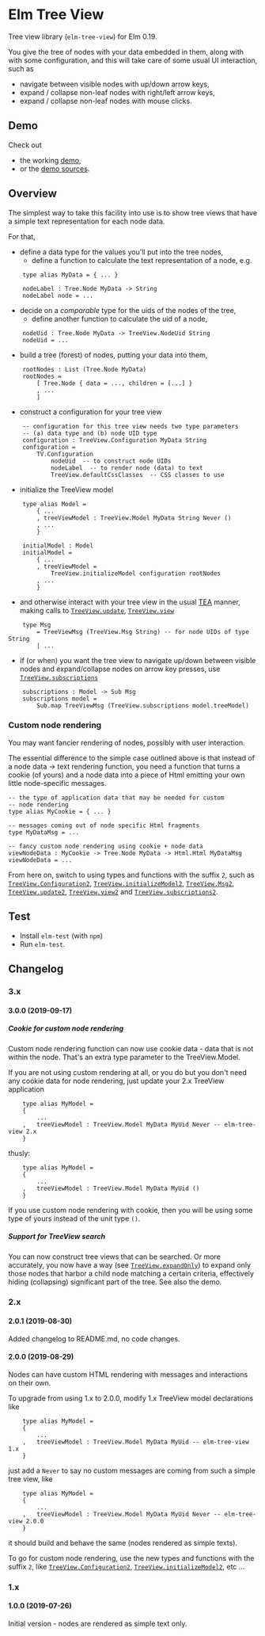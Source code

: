 # Elm Tree View
Tree view library (`elm-tree-view`) for Elm 0.19.

You give the tree of nodes with your data embedded
in them, along with with some configuration, and this will take care of
some usual UI interaction, such as
* navigate between visible nodes with up/down arrow keys,
* expand / collapse non-leaf nodes with right/left arrow keys,
* expand / collapse non-leaf nodes with mouse clicks.

## Demo
Check out
* the working [demo](https://dosarf.github.io/tree-view-demo/index.html),
* or the [demo sources](https://github.com/dosarf/elm-tree-view/tree/master/demo).

## Overview
The simplest way to take this facility into use is to show tree views that
have a simple text representation for each node data.

For that,
* define a data type for the values you'll put into the tree nodes,
  * define a function to calculate the text representation of a node, e.g.

```
    type alias MyData = { ... }

    nodeLabel : Tree.Node MyData -> String
    nodeLabel node = ...

```

* decide on a _comparable_ type for the uids of the nodes of the tree,
  * define another function to calculate the uid of a node,

```
    nodeUid : Tree.Node MyData -> TreeView.NodeUid String
    nodeUid = ...
```


* build a tree (forest) of nodes, putting your data into them,

```
    rootNodes : List (Tree.Node MyData)
    rootNodes =
        [ Tree.Node { data = ..., children = [...] }
        , ...
        ]
```

* construct a configuration for your tree view

```
    -- configuration for this tree view needs two type parameters
    -- (a) data type and (b) node UID type
    configuration : TreeView.Configuration MyData String
    configuration =
        TV.Configuration
            nodeUid  -- to construct node UIDs
            nodeLabel  -- to render node (data) to text
            TreeView.defaultCssClasses  -- CSS classes to use
```

* initialize the TreeView model

```
    type alias Model =
        { ...
        , treeViewModel : TreeView.Model MyData String Never ()
        , ...
        }

    initialModel : Model
    initialModel =
        { ...
        , treeViewModel =
            TreeView.initializeModel configuration rootNodes
        , ...
        }
```

* and otherwise interact with your tree view
  in the usual [TEA](https://guide.elm-lang.org/architecture/) manner, making
  calls to [`TreeView.update`](TreeView#update), [`TreeView.view`](TreeView#view)

```
    type Msg
        = TreeViewMsg (TreeView.Msg String) -- for node UIDs of type String
        | ...

```

* if (or when) you want the tree view to navigate up/down between visible nodes
  and expand/collapse nodes on arrow key presses, use
  [`TreeView.subscriptions`](TreeView#subscriptions)

```
    subscriptions : Model -> Sub Msg
    subscriptions model =
        Sub.map TreeViewMsg (TreeView.subscriptions model.treeModel)

```

### Custom node rendering
You may want fancier rendering of nodes, possibly with user interaction.

The essential difference to the simple case outlined above is that instead of
a node data -> text rendering function, you need a function that turns a
cookie (of yours) and a node data into a piece of Html emitting your own
little node-specific messages.

```
-- the type of application data that may be needed for custom
-- node rendering
type alias MyCookie = { ... }

-- messages coming out of node specific Html fragments
type MyDataMsg = ...

-- fancy custom node rendering using cookie + node data
viewNodeData : MyCookie -> Tree.Node MyData -> Html.Html MyDataMsg
viewNodeData = ...
```

From here on, switch to using types and functions with the suffix `2`, such as
[`TreeView.Configuration2`](TreeView#Configuration2),
[`TreeView.initializeModel2`](TreeView#initializeModel2),
[`TreeView.Msg2`](TreeView#Msg2),
[`TreeView.update2`](TreeView#update2),
[`TreeView.view2`](TreeView#view2) and
[`TreeView.subscriptions2`](TreeView#subscriptions2).


## Test
* Install `elm-test` (with `npm`)
* Run `elm-test`.

## Changelog

### 3.x

#### 3.0.0 (2019-09-17)

##### Cookie for custom node rendering
Custom node rendering function can now use cookie data - data that is not
within the node. That's an extra type parameter to the TreeView.Model.

If you are not using custom rendering at all, or you do but you don't need
any cookie data for node rendering, just update your 2.x TreeView application

```
    type alias MyModel =
    {
        ...
    ,   treeViewModel : TreeView.Model MyData MyUid Never -- elm-tree-view 2.x
    }
```

thusly:

```
    type alias MyModel =
    {
        ...
    ,   treeViewModel : TreeView.Model MyData MyUid ()
    }
```

If you use custom node rendering with cookie, then you will be using some
type of yours instead of the unit type `()`.

##### Support for TreeView search
You can now construct tree views that can be searched. Or more accurately,
you now have a way (see [`TreeView.expandOnly`](TreeView#expandOnly)) to
expand only those nodes that harbor a child node matching a certain criteria,
effectively hiding (collapsing) significant part of the tree. See also
the demo.


### 2.x

#### 2.0.1 (2019-08-30)
Added changelog to README.md, no code changes.

#### 2.0.0 (2019-08-29)
Nodes can have custom HTML rendering with messages and interactions on their
own.

To upgrade from using 1.x to 2.0.0, modify 1.x TreeView model declarations
like

```
    type alias MyModel =
    {
        ...
    ,   treeViewModel : TreeView.Model MyData MyUid -- elm-tree-view 1.x
    }
```

just add a `Never` to say no custom messages are coming from such a simple tree
view, like

```
    type alias MyModel =
    {
        ...
    ,   treeViewModel : TreeView.Model MyData MyUid Never -- elm-tree-view 2.0.0
    }
```

it should build and behave the same (nodes rendered as simple texts).

To go for custom node rendering, use the new types and functions with the
suffix `2`, like [`TreeView.Configuration2`](TreeView#Configuration2),
[`TreeView.initializeModel2`](TreeView#initializeModel2), etc ...

### 1.x

#### 1.0.0 (2019-07-26)
Initial version - nodes are rendered as simple text only.
